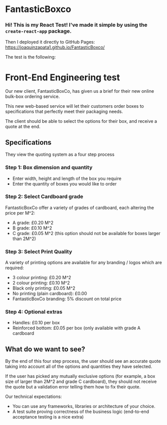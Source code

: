 # FantasticBoxco

### Hi! This is my React Test! I've made it simple by using the `create-react-app` package.

Then I deployed it directly to GitHub Pages: https://joaquinzapata1.github.io/FantasticBoxco/

The test is the following:

# Front-End Engineering test

Our new client, FantasticBoxCo, has given us a brief for their new online bulk-box ordering service.

This new web-based service will let their customers order boxes to specifications that perfectly meet their packaging needs.

The client should be able to select the options for their box, and receive a quote at the end.

## Specifications

They view the quoting system as a four step process

### Step 1: Box dimension and quantity

 - Enter width, height and length of the box you require
 - Enter the quantity of boxes you would like to order

### Step 2: Select Cardboard grade

FantasticBoxCo offer a variety of grades of cardboard, each altering the price per M^2:

 - A grade: £0.20 M^2
 - B grade: £0.10 M^2
 - C grade: £0.05 M^2 (this option should not be available for boxes larger than 2M^2)

### Step 3: Select Print Quality

A variety of printing options are available for any branding / logos which are required:

 - 3 colour printing: £0.20 M^2
 - 2 colour printing: £0.10 M^2
 - Black only printing: £0.05 M^2
 - No printing (plain cardboard): £0.00
 - FantasticBoxCo branding: 5% discount on total price

### Step 4: Optional extras

 - Handles: £0.10 per box
 - Reinforced bottom: £0.05 per box (only available with grade A cardboard


## What do we want to see?

By the end of this four step process, the user should see an accurate quote taking into account all of the options and quantities they have selected.

If the user has picked any mutually exclusive options (for example, a box size of larger than 2M^2 and grade C cardboard), they should not receive the quote but a validation error telling them how to fix their quote.

Our technical expectations:
 - You can use any frameworks, libraries or architecture of your choice.
 - A test suite proving correctness of the business logic (end-to-end acceptance testing is a nice extra)


